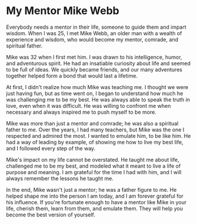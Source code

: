 # My Mentor Mike Webb


Everybody needs a mentor in their life, someone to guide them and impart wisdom. When I was 25, I
met Mike Webb, an older man with a wealth of experience and wisdom, who would become my mentor,
comrade, and spiritual father.

Mike was 32 when I first met him. I was drawn to his intelligence, humor, and adventurous spirit. He
had an insatiable curiosity about life and seemed to be full of ideas. We quickly became friends,
and our many adventures together helped form a bond that would last a lifetime.

At first, I didn't realize how much Mike was teaching me. I thought we were just having fun, but as
time went on, I began to understand how much he was challenging me to be my best. He was always
able to speak the truth in love, even when it was difficult. He was willing to confront me when
necessary and always inspired me to push myself to be more.

Mike was more than just a mentor and comrade; he was also a spiritual father to me. Over the years,
I had many teachers, but Mike was the one I respected and admired the most. I wanted to emulate
him, to be like him. He had a way of leading by example, of showing me how to live my best life,
and I followed every step of the way.

Mike's impact on my life cannot be overstated. He taught me about life, challenged me to be my best,
and modeled what it meant to live a life of purpose and meaning. I am grateful for the time I had
with him, and I will always remember the lessons he taught me.

In the end, Mike wasn't just a mentor; he was a father figure to me. He helped shape me into the
person I am today, and I am forever grateful for his influence. If you're fortunate enough to have
a mentor like Mike in your life, cherish them, learn from them, and emulate them. They will help
you become the best version of yourself.